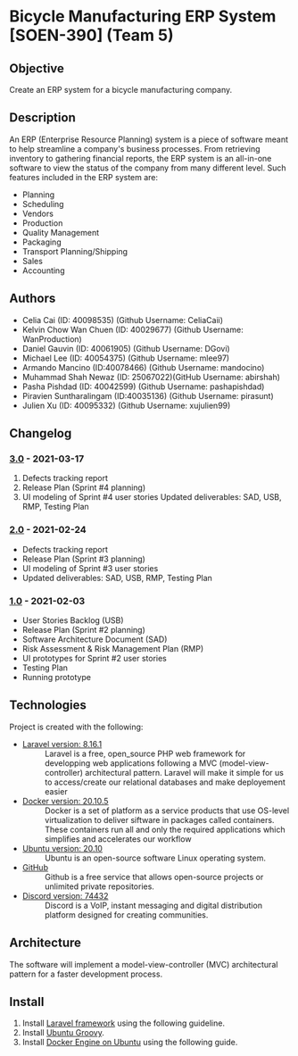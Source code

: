 # Bicycle Manufacturing ERP System [SOEN-390] (Team 5)

## Objective
Create an ERP system for a bicycle manufacturing company. 

## Description
An ERP (Enterprise Resource Planning) system is a piece of software meant to help 
streamline a company's business processes. From retrieving inventory to gathering financial
reports, the ERP system is an all-in-one software to view the status of the company from
many different level. Such features included in the ERP system are:

- Planning
- Scheduling
- Vendors
- Production
- Quality Management
- Packaging
- Transport Planning/Shipping
- Sales
- Accounting


## Authors
- Celia Cai (ID: 40098535) (Github Username: CeliaCaii)
- Kelvin Chow Wan Chuen (ID: 40029677) (Github Username: WanProduction)
- Daniel Gauvin (ID: 40061905) (Github Username: DGovi)
- Michael Lee (ID: 40054375) (Github Username: mlee97)
- Armando Mancino (ID:40078466) (Github Username: mandocino)
- Muhammad Shah Newaz (ID: 25067022)(GitHub Username: abirshah)
- Pasha Pishdad (ID: 40042599) (Github Username: pashapishdad)
- Piravien Suntharalingam (ID:40035136) (Github Username: pirasunt)
- Julien Xu (ID: 40095332) (Github Username: xujulien99)


## Changelog
### [3.0](https://github.com/mlee97/SOEN-390-Team5/tree/v3.0) - 2021-03-17
1. Defects tracking report
2. Release Plan (Sprint #4 planning)
3. UI modeling of Sprint #4 user stories
Updated deliverables: SAD, USB, RMP, Testing Plan

### [2.0](https://github.com/mlee97/SOEN-390-Team5/tree/v2.0) - 2021-02-24
- Defects tracking report
- Release Plan (Sprint #3 planning)
- UI modeling of Sprint #3 user stories
- Updated deliverables: SAD, USB, RMP, Testing Plan

### [1.0](https://github.com/mlee97/SOEN-390-Team5/tree/v1.0) - 2021-02-03
- User Stories Backlog (USB)
- Release Plan (Sprint #2 planning)
- Software Architecture Document (SAD)
- Risk Assessment & Risk Management Plan (RMP)
- UI prototypes for Sprint #2 user stories
- Testing Plan
- Running prototype


## Technologies
Project is created with the following:
- [Laravel version: 8.16.1](https://laravel.com/)
  <dd>Laravel is a free, open_source  PHP web framework for developping web applications following a MVC (model-view-controller) architectural pattern. Laravel will make it           simple for us to access/create our relational databases and make deployement easier</dd>
- [Docker version: 20.10.5](https://www.docker.com/)
  <dd>Docker is a set of platform as a service products that use OS-level virtualization to deliver siftware in packages called containers. These containers run all and only the       required applications which simplifies and accelerates our workflow</dd>
- [Ubuntu version: 20.10](https://ubuntu.com/)
  <dd>Ubuntu is an open-source software Linux operating system.</dd>
- [GitHub](https://github.com/)
  <dd>Github is a free service that allows open-source projects or unlimited private repositories.</dd>
- [Discord version: 74432](https://discord.com/)
  <dd>Discord is a VoIP, instant messaging and digital distribution platform designed for creating communities.</dd>


## Architecture
The software will implement a model-view-controller (MVC) architectural pattern for a faster development process.


## Install
1. Install [Laravel framework](https://laravel.com/docs/8.x/installation#getting-started-on-windows) using the following guideline.
2. Install [Ubuntu Groovy](https://releases.ubuntu.com/20.10/).
3. Install [Docker Engine on Ubuntu](https://docs.docker.com/engine/install/ubuntu/) using the following guide.
